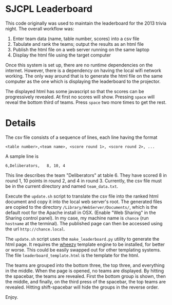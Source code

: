 # SJCPL Leaderboard

This code originally was used to maintain the leaderboard for the 2013 trivia
night. The overall workflow was:

 1. Enter team data (name, table number, scores) into a csv file
 2. Tabulate and rank the teams; output the results as an html file
 3. Publish the html file on a web server running on the same laptop
 4. Display the html file using the target computer

Once this system is set up, there are no runtime dependencies on the internet.
However, there is a dependency on having the local wifi network working. The
only way around that is to generate the html file on the same computer as the
one which is displaying the leaderboard to the projector.

The displayed html has some javascript so that the scores can be progressively
revealed. At first no scores will show. Pressing `space` will reveal the bottom
third of teams. Press `space` two more times to get the rest.

# Details

The csv file consists of a sequence of lines, each line having the format

    <table number>,<team name>, <score round 1>, <score round 2>, ...

A sample line is

    6,Deliberators,   8, 10, 4

This line describes the team "Deliberators" at table 6. They have scored 8 in
round 1, 10 points in round 2, and 4 in round 3. Currently, the csv file must
be in the current directory and named `team_data.txt`.

Execute the `update.sh` script to translate the csv file into the ranked html
document and copy it into the local web server's root. The generated files are
copied to the directory `/Library/WebServer/Documents/`, which is the default
root for the Apache install in OSX. (Enable "Web Sharing" in the Sharing
control panel). In my case, my machine name is `chance` (run `hostname` at the
terminal). The published page can then be accessed using the url
`http://chance.local`.

The `update.sh` script uses the `make_leaderboard.py` utility to generate the
html page. It requires the [wheezy][] template engine to be installed, for
better or worse. This could be easily swapped out for other templating systems.
The file `leaderboard_template.html` is the template for the html.

 [wheezy]: https://pypi.python.org/pypi/wheezy.template

The teams are grouped into the bottom three, the top three, and everything in
the middle. When the page is opened, no teams are displayed. By hitting the
spacebar, the teams are revealed. First the bottom group is shown, then the
middle, and finally, on the third press of the spacebar, the top teams are
revealed. Hitting shift-spacebar will hide the groups in the reverse order.

Enjoy.
